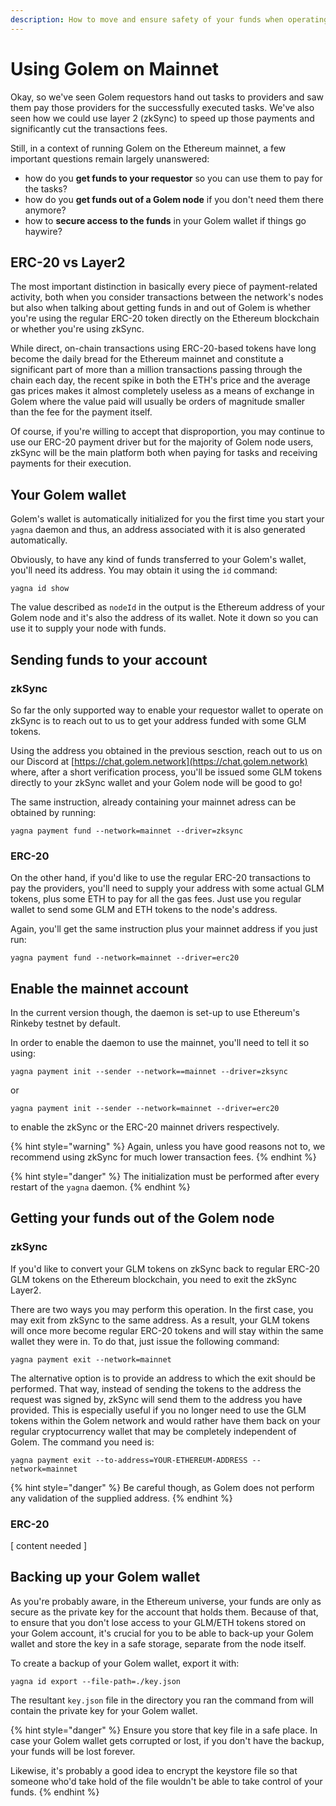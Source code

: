 ```yaml
---
description: How to move and ensure safety of your funds when operating on mainnet
---
```


# Using Golem on Mainnet

Okay, so we've seen Golem requestors hand out tasks to providers and saw them pay those providers for the successfully executed tasks. We've also seen how we could use layer 2 \(zkSync\) to speed up those payments and significantly cut the transactions fees.

Still, in a context of running Golem on the Ethereum mainnet, a few important questions remain largely unanswered:

* how do you **get funds to your requestor** so you can use them to pay for the tasks?
* how do you **get funds out of a Golem node** if you don't need them there anymore?
* how to **secure access to the funds** in your Golem wallet if things go haywire?

## ERC-20 vs Layer2

The most important distinction in basically every piece of payment-related activity, both when you consider transactions between the network's nodes but also when talking about getting funds in and out of Golem is whether you're using the regular ERC-20 token directly on the Ethereum blockchain or whether you're using zkSync.

While direct, on-chain transactions using ERC-20-based tokens have long become the daily bread for the Ethereum mainnet and constitute a significant part of more than a million transactions passing through the chain each day, the recent spike in both the ETH's price and the average gas prices makes it almost completely useless as a means of exchange in Golem where the value paid will usually be orders of magnitude smaller than the fee for the payment itself.

Of course, if you're willing to accept that disproportion, you may continue to use our ERC-20 payment driver but for the majority of Golem node users, zkSync will be the main platform both when paying for tasks and receiving payments for their execution.

## Your Golem wallet

Golem's wallet is automatically initialized for you the first time you start your `yagna` daemon and thus, an address associated with it is also generated automatically.

Obviously, to have any kind of funds transferred to your Golem's wallet, you'll need its address. You may obtain it using the `id` command:

```text
yagna id show
```

The value described as `nodeId` in the output is the Ethereum address of your Golem node and it's also the address of its wallet. Note it down so you can use it to supply your node with funds.

## Sending funds to your account

### zkSync

So far the only supported way to enable your requestor wallet to operate on zkSync is to reach out to us to get your address funded with some GLM tokens.

Using the address you obtained in the previous sesction, reach out to us on our Discord at [https://chat.golem.network](https://chat.golem.network) where, after a short verification process, you'll be issued some GLM tokens directly to your zkSync wallet and your Golem node will be good to go!

The same instruction, already containing your mainnet adress can be obtained by running:

```text
yagna payment fund --network=mainnet --driver=zksync
```

### ERC-20

On the other hand, if you'd like to use the regular ERC-20 transactions to pay the providers, you'll need to supply your address with some actual GLM tokens, plus some ETH to pay for all the gas fees. Just use you regular wallet to send some GLM and ETH tokens to the node's address.

Again, you'll get the same instruction plus your mainnet address if you just run:

```text
yagna payment fund --network=mainnet --driver=erc20
```

## Enable the mainnet account

In the current version though, the daemon is set-up to use Ethereum's Rinkeby testnet by default.

In order to enable the daemon to use the mainnet, you'll need to tell it so using:

```text
yagna payment init --sender --network==mainnet --driver=zksync
```

or

```text
yagna payment init --sender --network=mainnet --driver=erc20
```

to enable the zkSync or the ERC-20 mainnet drivers respectively. 

{% hint style="warning" %}
Again, unless you have good reasons not to, we recommend using zkSync for much lower transaction fees.
{% endhint %}

{% hint style="danger" %}
The initialization must be performed after every restart of the `yagna` daemon.
{% endhint %}

## Getting your funds out of the Golem node

### zkSync

If you'd like to convert your GLM tokens on zkSync back to regular ERC-20 GLM tokens on the Ethereum blockchain, you need to exit the zkSync Layer2.

There are two ways you may perform this operation. In the first case, you may exit from zkSync to the same address. As a result, your GLM tokens will once more become regular ERC-20 tokens and will stay within the same wallet they were in. To do that, just issue the following command:

```text
yagna payment exit --network=mainnet
```

The alternative option is to provide an address to which the exit should be performed. That way, instead of sending the tokens to the address the request was signed by, zkSync will send them to the address you have provided. This is especially useful if you no longer need to use the GLM tokens within the Golem network and would rather have them back on your regular cryptocurrency wallet that may be completely independent of Golem. The command you need is:

```text
yagna payment exit --to-address=YOUR-ETHEREUM-ADDRESS --network=mainnet
```

{% hint style="danger" %}
Be careful though, as Golem does not perform any validation of the supplied address.
{% endhint %}

### ERC-20

\[ content needed \]

## Backing up your Golem wallet

As you're probably aware, in the Ethereum universe, your funds are only as secure as the private key for the account that holds them. Because of that, to ensure that you don't lose access to your GLM/ETH tokens stored on your Golem account, it's crucial for you to be able to back-up your Golem wallet and store the key in a safe storage, separate from the node itself.

To create a backup of your Golem wallet, export it with:

```text
yagna id export --file-path=./key.json
```

The resultant `key.json` file in the directory you ran the command from will contain the private key for your Golem wallet.

{% hint style="danger" %}
Ensure you store that key file in a safe place. In case your Golem wallet gets corrupted or lost, if you don't have the backup, your funds will be lost forever.

Likewise, it's probably a good idea to encrypt the keystore file so that someone who'd take hold of the file wouldn't be able to take control of your funds.
{% endhint %}

